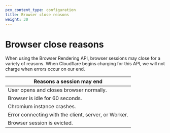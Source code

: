 ```yaml
---
pcx_content_type: configuration
title: Browser close reasons
weight: 30
---
```


# Browser close reasons

When using the Browser Rendering API, browser sessions may close for a variety of reasons. When Cloudflare begins charging for this API, we will not charge when errors occur on our end.

| Reasons a session may end                            |
| ---------------------------------------------------- |
| User opens and closes browser normally.              |
| Browser is idle for 60 seconds.                      |
| Chromium instance crashes.                           |
| Error connecting with the client, server, or Worker. |
| Browser session is evicted.                          |
